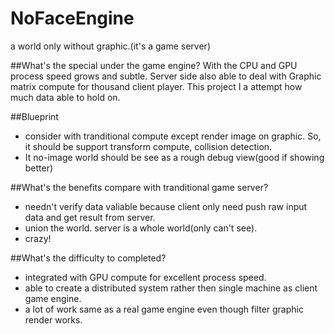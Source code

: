 # NoFaceEngine
a world only without graphic.(it's a game server)

##What's the special under the game engine?
With the CPU and GPU process speed grows and subtle. Server side also able to deal with Graphic matrix compute for thousand client player. This project I a attempt how much data able to hold on.

##Blueprint
* consider with tranditional compute except render image on graphic. So, it should be support transform compute, 
collision detection.
* It no-image world should be see as a rough debug view(good if showing better)

##What's the benefits compare with tranditional game server?
* needn't verify data valiable because client only need push raw input data and get result from server.
* union the world. server is a whole world(only can't see).
* crazy!

##What's the difficulty to completed?
* integrated with GPU compute for excellent process speed.
* able to create a distributed system rather then single machine as client game engine.
* a lot of work same as a real game engine even though filter graphic render works.
